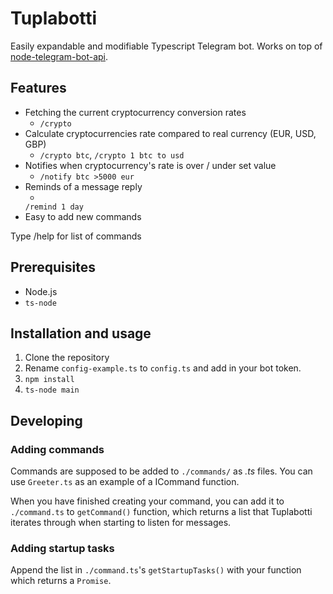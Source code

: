 # Tuplabotti

Easily expandable and modifiable Typescript Telegram bot. Works on top of [node-telegram-bot-api](https://github.com/yagop/node-telegram-bot-api).

## Features

* Fetching the current cryptocurrency conversion rates
  * `/crypto`
* Calculate cryptocurrencies rate compared to real currency (EUR, USD, GBP)
  * `/crypto btc`, `/crypto 1 btc to usd`
* Notifies when cryptocurrency's rate is over / under set value
  * `/notify btc >5000 eur`
* Reminds of a message reply
  * <reply>
  `/remind 1 day`
* Easy to add new commands

Type /help for list of commands

## Prerequisites

* Node.js
* `ts-node`

## Installation and usage

1. Clone the repository
2. Rename `config-example.ts` to `config.ts` and add in your bot token.
3. `npm install`
4. `ts-node main`

## Developing

### Adding commands

Commands are supposed to be added to `./commands/` as *.ts* files. You can use `Greeter.ts` as an example of a ICommand function.

When you have finished creating your command, you can add it to `./command.ts` to `getCommand()` function, which returns a list that Tuplabotti iterates through when starting to listen for messages.

### Adding startup tasks

Append the list in `./command.ts`'s `getStartupTasks()` with your function which returns a `Promise`.
